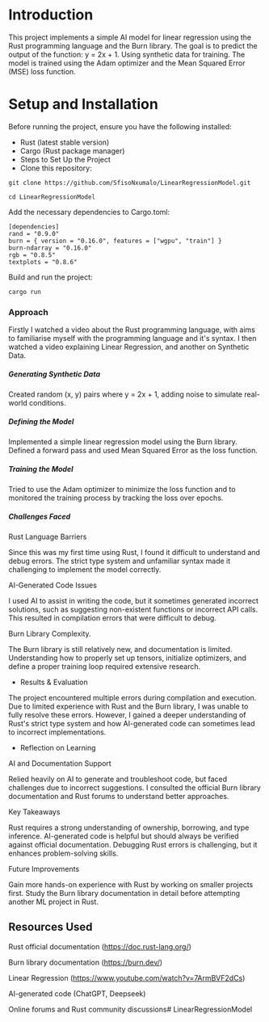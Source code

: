 # Introduction

This project implements a simple AI model for linear regression using the Rust programming language and the Burn library. The goal is to predict the output of the function: y = 2x + 1. Using synthetic data for training. The model is trained using the Adam optimizer and the Mean Squared Error (MSE) loss function.

# Setup and Installation

Before running the project, ensure you have the following installed:

- Rust (latest stable version)
- Cargo (Rust package manager)
- Steps to Set Up the Project
- Clone this repository:

```
git clone https://github.com/SfisoNxumalo/LinearRegressionModel.git
```

```
cd LinearRegressionModel
```

Add the necessary dependencies to Cargo.toml:

```
[dependencies]
rand = "0.9.0"
burn = { version = "0.16.0", features = ["wgpu", "train"] }
burn-ndarray = "0.16.0"
rgb = "0.8.5"
textplots = "0.8.6"
```
Build and run the project:

```
cargo run
```

### Approach

Firstly I watched a video about the Rust programming language, with aims to familiarise myself with the programming language and it's syntax. I then watched a video explaining Linear Regression, and another on Synthetic Data.
##### Generating Synthetic Data
Created random (x, y) pairs where y = 2x + 1, adding noise to simulate real-world conditions.

##### Defining the Model
Implemented a simple linear regression model using the Burn library. Defined a forward pass and used Mean Squared Error as the loss function.

##### Training the Model
Tried to use the Adam optimizer to minimize the loss function and to monitored the training process by tracking the loss over epochs.

##### Challenges Faced
Rust Language Barriers

Since this was my first time using Rust, I found it difficult to understand and debug errors. The strict type system and unfamiliar syntax made it challenging to implement the model correctly.

AI-Generated Code Issues

I used AI to assist in writing the code, but it sometimes generated incorrect solutions, such as suggesting non-existent functions or incorrect API calls. This resulted in compilation errors that were difficult to debug.

Burn Library Complexity.

The Burn library is still relatively new, and documentation is limited. Understanding how to properly set up tensors, initialize optimizers, and define a proper training loop required extensive research.

- Results & Evaluation

The project encountered multiple errors during compilation and execution. Due to limited experience with Rust and the Burn library, I was unable to fully resolve these errors. However, I gained a deeper understanding of Rust's strict type system and how AI-generated code can sometimes lead to incorrect implementations.

- Reflection on Learning

AI and Documentation Support

Relied heavily on AI to generate and troubleshoot code, but faced challenges due to incorrect suggestions. I consulted the official Burn library documentation and Rust forums to understand better approaches.

Key Takeaways

Rust requires a strong understanding of ownership, borrowing, and type inference. AI-generated code is helpful but should always be verified against official documentation. Debugging Rust errors is challenging, but it enhances problem-solving skills.

Future Improvements

Gain more hands-on experience with Rust by working on smaller projects first. Study the Burn library documentation in detail before attempting another ML project in Rust.

## Resources Used

Rust official documentation (https://doc.rust-lang.org/)

Burn library documentation (https://burn.dev/)

Linear Regression (https://www.youtube.com/watch?v=7ArmBVF2dCs)

AI-generated code (ChatGPT, Deepseek)

Online forums and Rust community discussions#   L i n e a r R e g r e s s i o n M o d e l  
 